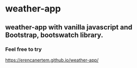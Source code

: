 # weather-app

## weather-app with vanilla javascript and Bootstrap, bootswatch library.

### Feel free to try

https://erencanertem.github.io/weather-app/
